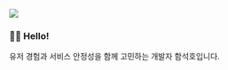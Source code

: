 [<img src="https://img.shields.io/badge/linkedin-%230077B5.svg?&style=for-the-badge&logo=linkedin&logoColor=white" />](https://www.linkedin.com/in/forkyy/)

### 🙋‍♂️ Hello!

유저 경험과 서비스 안정성을 함께 고민하는 개발자 함석호입니다.
